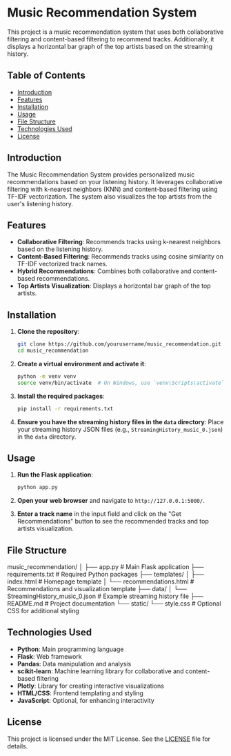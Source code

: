 # Music Recommendation System

This project is a music recommendation system that uses both collaborative filtering and content-based filtering to recommend tracks. Additionally, it displays a horizontal bar graph of the top artists based on the streaming history.

## Table of Contents

- [Introduction](#introduction)
- [Features](#features)
- [Installation](#installation)
- [Usage](#usage)
- [File Structure](#file-structure)
- [Technologies Used](#technologies-used)
- [License](#license)

## Introduction

The Music Recommendation System provides personalized music recommendations based on your listening history. It leverages collaborative filtering with k-nearest neighbors (KNN) and content-based filtering using TF-IDF vectorization. The system also visualizes the top artists from the user's listening history.

## Features

- **Collaborative Filtering**: Recommends tracks using k-nearest neighbors based on the listening history.
- **Content-Based Filtering**: Recommends tracks using cosine similarity on TF-IDF vectorized track names.
- **Hybrid Recommendations**: Combines both collaborative and content-based recommendations.
- **Top Artists Visualization**: Displays a horizontal bar graph of the top artists.

## Installation

1. **Clone the repository**:
    ```sh
    git clone https://github.com/yourusername/music_recommendation.git
    cd music_recommendation
    ```

2. **Create a virtual environment and activate it**:
    ```sh
    python -m venv venv
    source venv/bin/activate  # On Windows, use `venv\Scripts\activate`
    ```

3. **Install the required packages**:
    ```sh
    pip install -r requirements.txt
    ```

4. **Ensure you have the streaming history files in the `data` directory**:
    Place your streaming history JSON files (e.g., `StreamingHistory_music_0.json`) in the `data` directory.

## Usage

1. **Run the Flask application**:
    ```sh
    python app.py
    ```

2. **Open your web browser** and navigate to `http://127.0.0.1:5000/`.

3. **Enter a track name** in the input field and click on the "Get Recommendations" button to see the recommended tracks and top artists visualization.

## File Structure
music_recommendation/
│
├── app.py # Main Flask application
├── requirements.txt # Required Python packages
├── templates/
│ ├── index.html # Homepage template
│ └── recommendations.html # Recommendations and visualization template
├── data/
│ └── StreamingHistory_music_0.json # Example streaming history file
├── README.md # Project documentation
└── static/
└── style.css # Optional CSS for additional styling

## Technologies Used

- **Python**: Main programming language
- **Flask**: Web framework
- **Pandas**: Data manipulation and analysis
- **scikit-learn**: Machine learning library for collaborative and content-based filtering
- **Plotly**: Library for creating interactive visualizations
- **HTML/CSS**: Frontend templating and styling
- **JavaScript**: Optional, for enhancing interactivity

## License

This project is licensed under the MIT License. See the [LICENSE](LICENSE) file for details.

